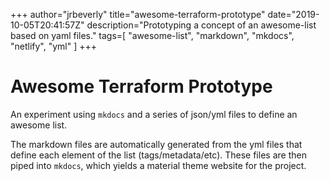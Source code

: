 +++
author="jrbeverly"
title="awesome-terraform-prototype"
date="2019-10-05T20:41:57Z"
description="Prototyping a concept of an awesome-list based on yaml files."
tags=[
  "awesome-list",
  "markdown",
  "mkdocs",
  "netlify",
  "yml"
]
+++

# Awesome Terraform Prototype

An experiment using `mkdocs` and a series of json/yml files to define an awesome list.

The markdown files are automatically generated from the yml files that define each element of the list (tags/metadata/etc). These files are then piped into `mkdocs`, which yields a material theme website for the project.